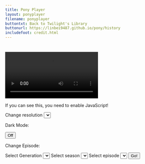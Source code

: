 ```yaml
---
title: Pony Player
layout: ponyplayer
filename: ponyplayer
buttontxt: Back to Twilight's Library
buttonurl: https://linbei9487.github.io/pony/history
includefoot: credit.html
--- 
```

<h1 id="epName"></h1>
<div>
	<video id="playerVid" controls crossorigin>
	    <source type="video/mp4" id="viewPort">
	</video>
</div>		
<div>
	<p id="jsCheck">If you can see this, you need to enable JavaScript!<br></p>
	<label for="playerRes">Change resolution</label>
	<select id="playerRes" onchange="setPlayerRes(this.value);"></select>
	<p>Dark Mode:&nbsp;</p>
	<button id="lightsOut" value="0" onclick="turnOutTheLights(this);">Off</button>
	<br>
	<p>Change Episode:&nbsp;<br class="mobileBreak"></p>
	<label for="genList">Select Generation</label>
	<select id="genList" onchange="seasList(this.value);"></select>
	<label for="seasList">Select season</label>
	<select id="seasList" onchange="epList(this.value);"></select>
	<label for="epList">Select episode</label>
	<select id="epList"></select>
	<button id="goEp" onclick="changeEp();">Go!</button>
</div>
<!-- <div>
	<p id="smol"><a href="https://mlp.heartshine.xyz/">MLP G5</a>&nbsp;&nbsp;&mdash;&nbsp;&nbsp;G4 (<a href="https://fim.heartshine.xyz/">MLP: FiM</a>, <a href="https://eqg.heartshine.xyz/">MLP: EqG</a>, <a href="https://pl.heartshine.xyz/">MLP: PL</a>)&nbsp;&nbsp;&mdash;&nbsp;&nbsp;<a href="https://g3.heartshine.xyz/">MLP G3</a>&nbsp;&nbsp;&mdash;&nbsp;&nbsp;<a href="https://g1.heartshine.xyz/">MLP G1</a><br>Not working? <a href="https://kb.iu.edu/d/ahic">Clear your cache!</a></p>
</div> -->
		
